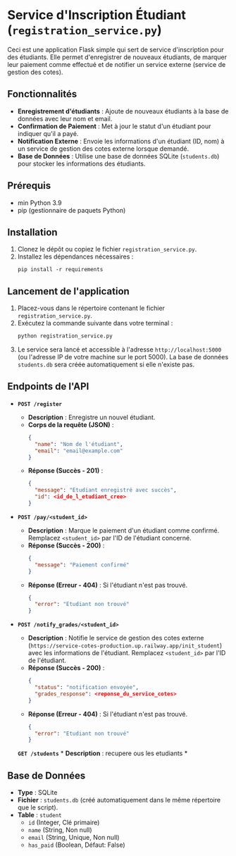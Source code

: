 
# Service d'Inscription Étudiant (`registration_service.py`)

Ceci est une application Flask simple qui sert de service d'inscription pour des étudiants. Elle permet d'enregistrer de nouveaux étudiants, de marquer leur paiement comme effectué et de notifier un service externe (service de gestion des cotes).

## Fonctionnalités

*   **Enregistrement d'étudiants** : Ajoute de nouveaux étudiants à la base de données avec leur nom et email.
*   **Confirmation de Paiement** : Met à jour le statut d'un étudiant pour indiquer qu'il a payé.
*   **Notification Externe** : Envoie les informations d'un étudiant (ID, nom) à un service de gestion des cotes externe lorsque demandé.
*   **Base de Données** : Utilise une base de données SQLite (`students.db`) pour stocker les informations des étudiants.

## Prérequis

*   min Python 3.9
*   pip (gestionnaire de paquets Python)

## Installation

1.  Clonez le dépôt ou copiez le fichier `registration_service.py`.
2.  Installez les dépendances nécessaires :
    ```
    pip install -r requirements
    ```

## Lancement de l'application

1.  Placez-vous dans le répertoire contenant le fichier `registration_service.py`.
2.  Exécutez la commande suivante dans votre terminal :
    ```bash
    python registration_service.py
    ```
3.  Le service sera lancé et accessible à l'adresse `http://localhost:5000` (ou l'adresse IP de votre machine sur le port 5000). La base de données `students.db` sera créée automatiquement si elle n'existe pas.

## Endpoints de l'API

*   **`POST /register`**
    *   **Description** : Enregistre un nouvel étudiant.
    *   **Corps de la requête (JSON)** :
        ```json
        {
          "name": "Nom de l'étudiant",
          "email": "email@example.com"
        }
        ```
    *   **Réponse (Succès - 201)** :
        ```json
        {
          "message": "Etudiant enregistré avec succès",
          "id": <id_de_l_etudiant_cree>
        }
        ```

*   **`POST /pay/<student_id>`**
    *   **Description** : Marque le paiement d'un étudiant comme confirmé. Remplacez `<student_id>` par l'ID de l'étudiant concerné.
    *   **Réponse (Succès - 200)** :
        ```json
        {
          "message": "Paiement confirmé"
        }
        ```
    *   **Réponse (Erreur - 404)** : Si l'étudiant n'est pas trouvé.
        ```json
        {
          "error": "Etudiant non trouvé"
        }
        ```

*   **`POST /notify_grades/<student_id>`**
    *   **Description** : Notifie le service de gestion des cotes externe (`https://service-cotes-production.up.railway.app/init_student`) avec les informations de l'étudiant. Remplacez `<student_id>` par l'ID de l'étudiant.
    *   **Réponse (Succès - 200)** :
        ```json
        {
          "status": "notification envoyée",
          "grades_response": <reponse_du_service_cotes>
        }
        ```
    *   **Réponse (Erreur - 404)** : Si l'étudiant n'est pas trouvé.
        ```json
        {
          "error": "Etudiant non trouvé"
        }
        ```

    **`GET /students`**
        *   **Description** : recupere ous les etudiants *

## Base de Données

*   **Type** : SQLite
*   **Fichier** : `students.db` (créé automatiquement dans le même répertoire que le script).
*   **Table** : `student`
    *   `id` (Integer, Clé primaire)
    *   `name` (String, Non null)
    *   `email` (String, Unique, Non null)
    *   `has_paid` (Boolean, Défaut: False)
